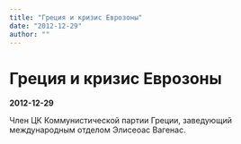 ```yaml
---
title: "Греция и кризис Еврозоны"
date: "2012-12-29"
author: ""
---
```


# Греция и кризис Еврозоны

**2012-12-29** 

Член ЦК Коммунистической партии Греции, заведующий международным отделом Элисеоас Вагенас.